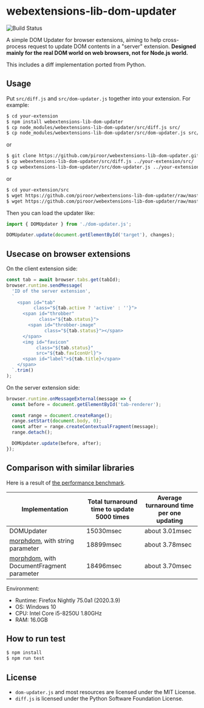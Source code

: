 # webextensions-lib-dom-updater

![Build Status](https://github.com/piroor/webextensions-lib-dom-updater/actions/workflows/main.yml/badge.svg?branch=trunk)

A simple DOM Updater for browser extensions, aiming to help cross-process request to update DOM contents in a "server" extension. **Designed mainly for the real DOM world on web browsers, not for Node.js world.**

This includes a diff implementation ported from Python.

## Usage

Put `src/diff.js` and `src/dom-updater.js` together into your extension. For example:

```sh
$ cd your-extension
$ npm install webextensions-lib-dom-updater
$ cp node_modules/webextensions-lib-dom-updater/src/diff.js src/
$ cp node_modules/webextensions-lib-dom-updater/src/dom-updater.js src/
```

or

```sh
$ git clone https://github.com/piroor/webextensions-lib-dom-updater.git
$ cp webextensions-lib-dom-updater/src/diff.js ../your-extension/src/
$ cp webextensions-lib-dom-updater/src/dom-updater.js ../your-extension/src/
```

or

```sh
$ cd your-extension/src
$ wget https://github.com/piroor/webextensions-lib-dom-updater/raw/master/src/diff.js
$ wget https://github.com/piroor/webextensions-lib-dom-updater/raw/master/src/dom-updater.js
```

Then you can load the updater like:

```javascript
import { DOMUpdater } from './dom-updater.js';

DOMUpdater.update(document.getElementById('target'), changes);
```

## Usecase on browser extensions

On the client extension side:

```javascript
const tab = await browser.tabs.get(tabId);
browser.runtime.sendMessage(
  'ID of the server extension',
  `
    <span id="tab"
          class="${tab.active ? 'active' : ''}">
      <span id="throbber"
            class="${tab.status}">
        <span id="throbber-image"
              class="${tab.status}"></span>
      </span>
      <img id="favicon"
           class="${tab.status}"
           src="${tab.favIconUrl}">
      <span id="label">${tab.title}</span>
    </span>
  `.trim()
);
```

On the server extension side:

```javascript
browser.runtime.onMessageExternal(message => {
  const before = document.getElementById('tab-renderer');

  const range = document.createRange();
  range.setStart(document.body, 0);
  const after = range.createContextualFragment(message);
  range.detach();

  DOMUpdater.update(before, after);
});
```

## Comparison with similar libraries

Here is a result of [the performance benchmark](https://github.com/piroor/treestyletab/blob/86a697e3afb0045a0d53b5cbb7cd06f6cfa050cb/webextensions/tests/test-dom-updater.js).

|Implementation|Total turnaround time to update 5000 times|Average turnaround time per one updating|
|---|---|---|
|DOMUpdater|15030msec|about 3.01msec|
|[morphdom](https://github.com/patrick-steele-idem/morphdom), with string parameter|18899msec|about 3.78msec|
|[morphdom](https://github.com/patrick-steele-idem/morphdom), with DocumentFragment parameter|18496msec|about 3.70msec|

Environment:

* Runtime: Firefox Nightly 75.0a1 (2020.3.9)
* OS: Windows 10
* CPU: Intel Core i5-8250U 1.80GHz
* RAM: 16.0GB


## How to run test

```sh
$ npm install
$ npm run test
```

## License

* `dom-updater.js` and most resources are licensed under the MIT License.
* `diff.js` is licensed under the Python Software Foundation License.

